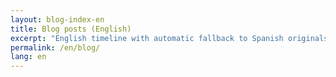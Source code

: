 ```yaml
---
layout: blog-index-en
title: Blog posts (English)
excerpt: "English timeline with automatic fallback to Spanish originals."
permalink: /en/blog/
lang: en
---
```

